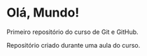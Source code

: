 # Olá, Mundo!
 Primeiro repositório do curso de Git e GitHub.

 Repositório criado durante uma aula do curso.
